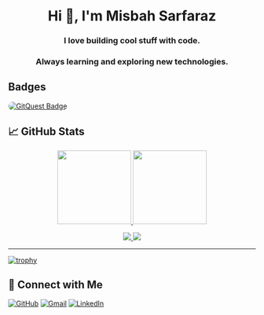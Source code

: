 <h1 align="center">Hi 👋, I'm Misbah Sarfaraz</h1>
<h3 align="center">I love building cool stuff with code.</h3>
<h3 align="center">Always learning and exploring new technologies.</h3>

## Badges

<a href="https://gitquest.dev/player/Okaymisba" target="_blank"><img src="https://gitquest.dev/api/badges?type=ranking&rank=5&theme=dark" style="border-radius: 11px;" alt="GitQuest Badge"></a>
 

## 📈 GitHub Stats

<p align="center">
  <a href="https://github.com/okaymisba">
    <img height="150em" src="https://github-readme-stats-eight-theta.vercel.app/api?username=okaymisba&show_icons=true&theme=classic&include_all_commits=true&count_private=true"/>
    <img height="150em" src="https://github-readme-stats-eight-theta.vercel.app/api/top-langs/?username=okaymisba&layout=compact&langs_count=8&theme=classic"/>
  </a>
</p>

<p align="center">
  <a href="https://github.com/okaymisba">
    <img src="https://api.githubtrends.io/user/svg/Okaymisba/langs?time_range=one_year&include_private=True&loc_metric=changed&theme=classic"/>
   <img src="https://api.githubtrends.io/user/svg/Okaymisba/repos?time_range=one_year&include_private=True&group=other&loc_metric=changed&theme=classic"/>
  </a>
</p>

---

[//]: # (<a href="https://gitroll.io/profile/uGw0PR4l2csXiEUWBV7K75odtry12" target="_blank"><img src="https://gitroll.io/api/badges/profiles/v1/uGw0PR4l2csXiEUWBV7K75odtry12?theme=dark" alt="GitRoll Profile Badge"/></a>)

[![trophy](https://github-profile-trophy.vercel.app/?username=okaymisba&margin-h=15&margin-w=15)](https://github.com/okaymisba)



## 🚀 Connect with Me

[![GitHub](https://img.shields.io/badge/GitHub-100000?style=for-the-badge&logo=github&logoColor=white)](https://github.com/okaymisba)
[![Gmail](https://img.shields.io/badge/Gmail-D14836?style=for-the-badge&logo=gmail&logoColor=white)](mailto:msbahsarfaraz@gmail.com)
[![LinkedIn](https://img.shields.io/badge/LinkedIn-0077B5?style=for-the-badge&logo=linkedin&logoColor=white)](https://www.linkedin.com/in/misbah-sarfaraz-a59854325/)
